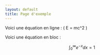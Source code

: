 ```yaml
---
layout: default
title: Page d'exemple
---
```


Voici une équation en ligne : \( E = mc^2 \)

Voici une équation en bloc :

$$
\int_0^\infty e^{-x} dx = 1
$$
